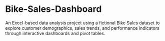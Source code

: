 # Bike-Sales-Dashboard
An Excel-based data analysis project using a fictional Bike Sales dataset to explore customer demographics, sales trends, and performance indicators through interactive dashboards and pivot tables.
